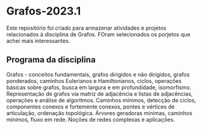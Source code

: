 # Grafos-2023.1

Este repositório foi criado para armazenar atividades e projetos relacionados à disciplina de Grafos. FOram selecionados os porjetos que achei mais interessantes. 

## Programa da disciplina
Grafos - conceitos fundamentais, grafos dirigidos e não dirigidos, grafos ponderados, caminhos Eulerianos e Hamiltonianos, ciclos, operações básicas sobre grafos, busca em largura e em profundidade, isomorfismo. Representação de grafos via matriz de adjacência e listas de adjacências, operações e análise de algoritmos. Caminhos mínimos, detecção de ciclos, componentes conexos e fortemente conexos, pontes e vértices de articulação, ordenação topológica. Árvores geradoras mínimas, caminhos mínimos, fluxo em rede. Noções de redes complexas e aplicações.